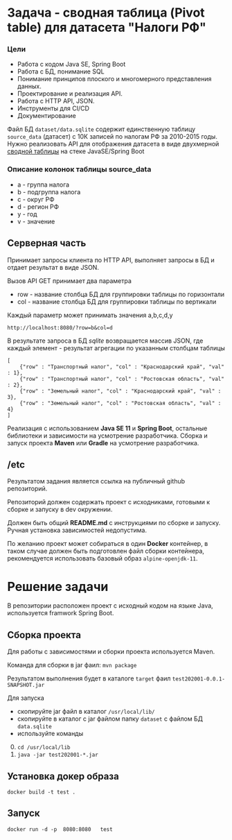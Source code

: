# Задача - сводная таблица (Pivot table) для датасета "Налоги РФ"

### Цели

* Работа с кодом Java SE, Spring Boot
* Работа с БД, понимание SQL
* Понимание принципов плоского и многомерного представления данных.
* Проектирование и реализация API.
* Работа с HTTP API, JSON.
* Инструменты для CI/CD
* Документирование

Файл БД `dataset/data.sqlite` содержит единственную таблицу `source_data` (датасет) с 10К записей по налогам РФ за 2010-2015 годы. Нужно реализовать API для отображения датасета в виде двухмерной [сводной таблицы](https://en.wikipedia.org/wiki/Pivot_table) на стеке JavaSE/Spring Boot

### Описание колонок таблицы source_data

* a - группа налога 
* b - подгруппа налога
* c - округ РФ
* d - регион РФ 
* y - год
* v - значение

## Серверная часть

Принимает запросы клиента по HTTP API, выполняет запросы в БД и отдает результат в виде JSON.

Вызов API GET принимает два параметра 

* row - название столбца БД для группировки таблицы по горизонтали
* col - название столбца БД для группировки таблицы по вертикали

Каждый параметр может принимать значения a,b,c,d,y 

```
http://localhost:8080/?row=b&col=d
```

В результате запроса в БД *sqlite* возвращается массив JSON, где каждый элемент - результат агрегации по указанным столбцам таблицы

```
[
    {"row" : "Транспортный налог", "col" : "Краснодарский край", "val" : 1},
    {"row" : "Транспортный налог", "col" : "Ростовская область", "val" : 2},
    {"row" : "Земельный налог", "col" : "Краснодарский край", "val" : 3},
    {"row" : "Земельный налог", "col" : "Ростовская область", "val" : 4}
]
```

Реализация с использованием **Java SE 11** и **Spring Boot**, остальные библиотеки и зависимости на усмотрение разработчика.
Сборка и запуск проекта **Maven** или **Gradle** на усмотрение разработчика.
 
## /etc

Результатом задания является ссылка на публичный github репозиторий.

Репозиторий должен содержать проект с исходниками, готовыми к сборке и запуску в dev окружении.

Должен быть общий **README.md** с инструкциями по сборке и запуску. Ручная установка зависимостей недопустима.

По желанию проект может собираться в один **Docker** контейнер, в таком случае должен быть подготовлен файл сборки контейнера, рекомендуется использовать базовый образ `alpine-openjdk-11`.

# Решение задачи
В репозитории расположен проект с исходный кодом на языке Java, используется framwork Spring Boot.

## Сборка проекта
Для работы с зависимостями и сборки проекта используется Maven.

Команда для сборки в jar фаил:
```mvn package```

Результатом выполнения будет в каталоге `target` фаил `test202001-0.0.1-SNAPSHOT.jar`

Для запуска 

* скопируйте jar файл в каталог `/usr/local/lib/`
* скопируйте в каталог с jar файлом папку `dataset` с файлом БД `data.sqlite` 
* используйте команды
0. ```cd /usr/local/lib```
0. ```java -jar test202001-*.jar```

## Установка докер образа
```docker build -t test .```

## Запуск 
```docker run -d -p  8080:8080   test```
